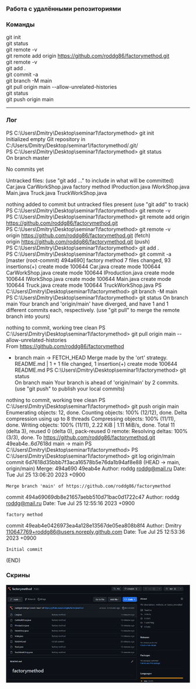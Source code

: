 ### Работа с удалёнными репозиториями

### Команды

git init  
git status  
git remote -v  
git remote add origin https://github.com/roddg86/factorymethod.git  
git remote -v  
git add .  
git commit -a  
git branch -M main  
git pull origin main --allow-unrelated-histories  
git status  
git push origin main  

---

### Лог

PS C:\Users\Dmitry\Desktop\seminar1\factorymethod> git init  
Initialized empty Git repository in C:/Users/Dmitry/Desktop/seminar1/factorymethod/.git/  
PS C:\Users\Dmitry\Desktop\seminar1\factorymethod> git status  
On branch master

No commits yet

Untracked files:
  (use "git add <file>..." to include in what will be committed)
        Car.java
        CarWorkShop.java
factory method
        IProduction.java
        IWorkShop.java
        Main.java
        Truck.java
        TruckWorkShop.java

nothing added to commit but untracked files present (use "git add" to track)
PS C:\Users\Dmitry\Desktop\seminar1\factorymethod> git remote -v  
PS C:\Users\Dmitry\Desktop\seminar1\factorymethod> git remote add origin https://github.com/roddg86/factorymethod.git  
PS C:\Users\Dmitry\Desktop\seminar1\factorymethod> git remote -v  
origin  https://github.com/roddg86/factorymethod.git (fetch)  
origin  https://github.com/roddg86/factorymethod.git (push)  
PS C:\Users\Dmitry\Desktop\seminar1\factorymethod> git add .  
PS C:\Users\Dmitry\Desktop\seminar1\factorymethod> git commit -a  
[master (root-commit) 494a690] factory method
 7 files changed, 93 insertions(+)
 create mode 100644 Car.java
 create mode 100644 CarWorkShop.java
 create mode 100644 IProduction.java
 create mode 100644 IWorkShop.java
 create mode 100644 Main.java
 create mode 100644 Truck.java
 create mode 100644 TruckWorkShop.java
PS C:\Users\Dmitry\Desktop\seminar1\factorymethod> git branch -M main  
PS C:\Users\Dmitry\Desktop\seminar1\factorymethod> git status
On branch main
Your branch and 'origin/main' have diverged,
and have 1 and 1 different commits each, respectively.
  (use "git pull" to merge the remote branch into yours)

nothing to commit, working tree clean
PS C:\Users\Dmitry\Desktop\seminar1\factorymethod> git pull origin main --allow-unrelated-histories      
From https://github.com/roddg86/factorymethod
 * branch            main       -> FETCH_HEAD
Merge made by the 'ort' strategy.
 README.md | 1 +
 1 file changed, 1 insertion(+)
 create mode 100644 README.md
PS C:\Users\Dmitry\Desktop\seminar1\factorymethod> git status  
On branch main
Your branch is ahead of 'origin/main' by 2 commits.
  (use "git push" to publish your local commits)

nothing to commit, working tree clean
PS C:\Users\Dmitry\Desktop\seminar1\factorymethod> git push origin main  
Enumerating objects: 12, done.
Counting objects: 100% (12/12), done.
Delta compression using up to 8 threads
Compressing objects: 100% (11/11), done.
Writing objects: 100% (11/11), 2.22 KiB | 1.11 MiB/s, done.
Total 11 (delta 3), reused 0 (delta 0), pack-reused 0
remote: Resolving deltas: 100% (3/3), done.
To https://github.com/roddg86/factorymethod.git
   49eab4e..6d7618d  main -> main
PS C:\Users\Dmitry\Desktop\seminar1\factorymethod> 
PS C:\Users\Dmitry\Desktop\seminar1\factorymethod> git log origin/main  
commit 6d7618d35bbb7f3aca16578b5e76da1b94af8e88 (HEAD -> main, origin/main)
Merge: 494a690 49eab4e
Author: roddg <roddg@mail.ru>
Date:   Tue Jul 25 13:06:20 2023 +0900

    Merge branch 'main' of https://github.com/roddg86/factorymethod

commit 494a69069db8e21657aebb510d71bac0d1722c47
Author: roddg <roddg@mail.ru>
Date:   Tue Jul 25 12:55:16 2023 +0900

    factory method

commit 49eab4e0426973ea4a128e13567de05ea808b8f4
Author: Dmitry <110647769+roddg86@users.noreply.github.com>
Date:   Tue Jul 25 12:53:36 2023 +0900

    Initial commit
(END)

### Скрины  

![screen.png](img%2Fscreen.png)